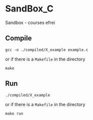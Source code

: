 # SandBox_C
Sandbox - courses efrei

## Compile

```
gcc -o ./compiled/X_example example.c
```

or if there is a `Makefile` in the directory

```
make
```

## Run

```
./compiled/X_example
```

or if there is a `Makefile` in the directory

```
make run
```